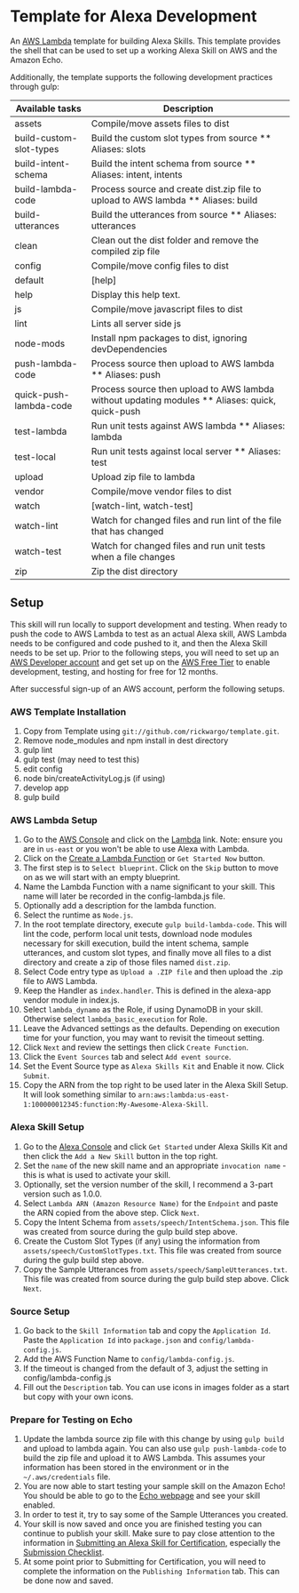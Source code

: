 # Template for Alexa Development
An [AWS Lambda](http://aws.amazon.com/lambda) template for building Alexa Skills. 
This template provides the shell that can be used to set up a working Alexa Skill on AWS and the Amazon Echo.

Additionally, the template supports the following development practices through gulp:

| Available tasks         | Description                                                      |
| ----------------------- | ---------------------------------------------------------------- |
| assets                  | Compile/move assets files to dist                                |
| build-custom-slot-types | Build the custom slot types from source ** Aliases: slots        |
| build-intent-schema     | Build the intent schema from source ** Aliases: intent, intents  |
| build-lambda-code       | Process source and create dist.zip file to upload to AWS lambda ** Aliases: build|
| build-utterances        | Build the utterances from source ** Aliases: utterances          |
| clean                   | Clean out the dist folder and remove the compiled zip file       |
| config                  | Compile/move config files to dist                                |
| default                 | [help]                                                           |
| help                    | Display this help text.                                          |
| js                      | Compile/move javascript files to dist                            |
| lint                    | Lints all server side js                                         |
| node-mods               | Install npm packages to dist, ignoring devDependencies           |
| push-lambda-code        | Process source then upload to AWS lambda ** Aliases: push        |
| quick-push-lambda-code  | Process source then upload to AWS lambda without updating modules ** Aliases: quick, quick-push|
| test-lambda             | Run unit tests against AWS lambda ** Aliases: lambda             |
| test-local              | Run unit tests against local server ** Aliases: test             |
| upload                  | Upload zip file to lambda                                        |
| vendor                  | Compile/move vendor files to dist                                |
| watch                   | [watch-lint, watch-test]                                         |
| watch-lint              | Watch for changed files and run lint of the file that has changed|
| watch-test              | Watch for changed files and run unit tests when a file changes   |
| zip                     | Zip the dist directory                                           |

## Setup
This skill will run locally to support development and testing. When ready to push the code to AWS Lambda to test as an
actual Alexa skill, AWS Lambda needs to be configured and code pushed to it, and then the Alexa Skill needs to be set up.
Prior to the following steps, you will need to set up an 
[AWS Developer account](https://portal.aws.amazon.com/gp/aws/developer/registration/index.html) and get set up on the 
[AWS Free Tier](https://aws.amazon.com/free/) to enable development, testing, and hosting for free for 12 months.

After successful sign-up of an AWS account, perform the following setups.

### AWS Template Installation
1. Copy from Template using `git://github.com/rickwargo/template.git`.
2. Remove node_modules and npm install in dest directory
3. gulp lint
4. gulp test (may need to test this)
5. edit config
6. node bin/createActivityLog.js (if using)
7. develop app
8. gulp build

### AWS Lambda Setup
1. Go to the [AWS Console](https://console.aws.amazon.com/console/home) and click on the [Lambda](https://console.aws.amazon.com/lambda/home) link. Note: ensure you are in `us-east` or you won't be able to use Alexa with Lambda.
2. Click on the [Create a Lambda Function](https://console.aws.amazon.com/lambda/home?region=us-east-1#create) or `Get Started Now` button.
3. The first step is to `Select blueprint`. Click on the `Skip` button to move on as we will start with an empty blueprint.
4. Name the Lambda Function with a name significant to your skill. This name will later be recorded in the config-lambda.js file.
5. Optionally add a description for the lambda function.
5. Select the runtime as `Node.js`.
6. In the root template directory, execute `gulp build-lambda-code`. This will lint the code, perform local unit tests, download node modules necessary for skill execution, build the intent schema, sample utterances, and custom slot types, and finally move all files to a dist directory and create a zip of those files named `dist.zip`.
7. Select Code entry type as `Upload a .ZIP file` and then upload the .zip file to AWS Lambda.
8. Keep the Handler as `index.handler`. This is defined in the alexa-app vendor module in index.js.
9. Select `lambda_dynamo` as the Role, if using DynamoDB in your skill. Otherwise select `lambda_basic_execution` for Role.
10. Leave the Advanced settings as the defaults. Depending on execution time for your function, you may want to revisit the timeout setting.
11. Click `Next` and review the settings then click `Create Function`.
12. Click the `Event Sources` tab and select `Add event source`.
13. Set the Event Source type as `Alexa Skills Kit` and Enable it now. Click `Submit`.
14. Copy the ARN from the top right to be used later in the Alexa Skill Setup. It will look something similar to `arn:aws:lambda:us-east-1:100000012345:function:My-Awesome-Alexa-Skill`.

### Alexa Skill Setup
1. Go to the [Alexa Console](https://developer.amazon.com/edw/home.html) and click `Get Started` under Alexa Skills Kit and then click the `Add a New Skill` button in the top right.
2. Set the `name` of the new skill name and an appropriate `invocation name` - this is what is used to activate your skill.
3. Optionally, set the version number of the skill, I recommend a 3-part version such as 1.0.0.
4. Select `Lambda ARN (Amazon Resource Name)` for the `Endpoint` and paste the ARN copied from the above step. Click `Next`.
5. Copy the Intent Schema from `assets/speech/IntentSchema.json`. This file was created from source during the gulp build step above.
5. Create the Custom Slot Types (if any) using the information from `assets/speech/CustomSlotTypes.txt`. This file was created from source during the gulp build step above.
6. Copy the Sample Utterances from `assets/speech/SampleUtterances.txt`. This file was created from source during the gulp build step above. Click `Next`.

### Source Setup
1. Go back to the `Skill Information` tab and copy the `Application Id`. Paste the `Application Id` into `package.json` and `config/lambda-config.js`.
2. Add the AWS Function Name to `config/lambda-config.js`.
3. If the timeout is changed from the default of 3, adjust the setting in config/lambda-config.js
4. Fill out the `Description` tab. You can use icons in images folder as a start but copy with your own icons.

### Prepare for Testing on Echo
1. Update the lambda source zip file with this change by using `gulp build` and upload to lambda again. You can also use `gulp push-lambda-code` to build the zip file and upload it to AWS Lambda. This assumes your information has been stored in the environment or in the `~/.aws/credentials` file.
3. You are now able to start testing your sample skill on the Amazon Echo! You should be able to go to the [Echo webpage](http://echo.amazon.com/#skills) and see your skill enabled.
3. In order to test it, try to say some of the Sample Utterances you created.
4. Your skill is now saved and once you are finished testing you can continue to publish your skill. Make sure to pay close attention to the information in [Submitting an Alexa Skill for Certification](https://developer.amazon.com/public/solutions/alexa/alexa-skills-kit/docs/publishing-an-alexa-skill), especially the [Submission Checklist](https://developer.amazon.com/public/solutions/alexa/alexa-skills-kit/docs/alexa-skills-kit-submission-checklist). 
5. At some point prior to Submitting for Certification, you will need to complete the information on the `Publishing Information` tab. This can be done now and saved.
